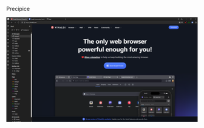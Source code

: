 Precipice

![screenshot](https://github.com/JJohnson1988/precipice/blob/master/!precipice.png?raw=true)
